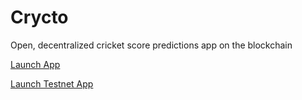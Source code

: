 # Crycto

Open, decentralized cricket score predictions app on the blockchain

[Launch App](https://app.crycto.io)

[Launch Testnet App](https://mumbai.crycto.io)

